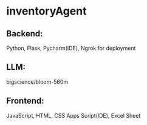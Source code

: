 # inventoryAgent

## Backend:
Python, Flask, 
Pycharm(IDE),
Ngrok for deployment

## LLM: 
bigscience/bloom-560m

## Frontend:
JavaScript, HTML, CSS
Apps Script(IDE), 
Excel Sheet


